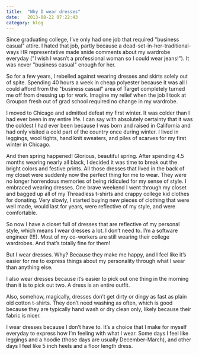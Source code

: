 ```yaml
---
title:  "Why I wear dresses"
date:   2013-08-22 07:22:43
category: blog
---
```


Since graduating college, I’ve only had one job that required "business casual" attire. I hated that job, partly because a dead-set-in-her-traditional-ways HR representative made snide comments about my wardrobe everyday ("I wish I wasn’t a professional woman so I could wear jeans!"). It was never "business casual" enough for her.

So for a few years, I rebelled against wearing dresses and skirts solely out of spite. Spending 40 hours a week in cheap polyester because it was all I could afford from the "business casual" area of Target completely turned me off from dressing up for work. Imagine my relief when the job I took at Groupon fresh out of grad school required no change in my wardrobe.

I moved to Chicago and admitted defeat my first winter. It was colder than I had ever been in my entire life. I can say with absolutely certainty that it was the coldest I had ever been because I was born and raised in California and had only visited a cold part of the country once during winter. I lived in leggings, wool tights, hand knit sweaters, and piles of scarves for my first winter in Chicago.

And then spring happened! Glorious, beautiful spring. After spending 4.5 months wearing nearly all black, I decided it was time to break out the bright colors and festive prints. All those dresses that lived in the back of my closet were suddenly now the perfect thing for me to wear. They were no longer horrendous memories of being ridiculed for my sense of style. I embraced wearing dresses. One brave weekend I went through my closet and bagged up all of my Threadless t-shirts and crappy college kid clothes for donating. Very slowly, I started buying new pieces of clothing that were well made, would last for years, were reflective of my style, and were comfortable.

So now I have a closet full of dresses that are reflective of my personal style, which means I wear dresses a lot. I don’t need to. I’m a software engineer (!!!). Most of my co-workers are still wearing their college wardrobes. And that’s totally fine for them!

But I wear dresses. Why? Because they make me happy, and I feel like it’s easier for me to express things about my personality through what I wear than anything else.

I also wear dresses because it’s easier to pick out one thing in the morning than it is to pick out two. A dress is an entire outfit.

Also, somehow, magically, dresses don’t get dirty or dingy as fast as plain old cotton t-shirts. They don’t need washing as often, which is good because they are typically hand wash or dry clean only, likely because their fabric is nicer.

I wear dresses because I don’t have to. It’s a choice that I make for myself everyday to express how I’m feeling with what I wear. Some days I feel like leggings and a hoodie (those days are usually December-March), and other days I feel like 5 inch heels and a floor length dress.